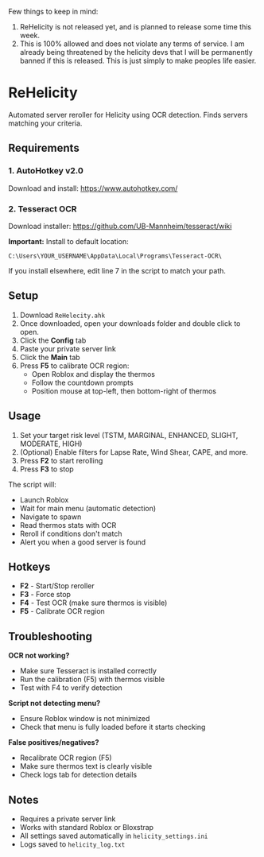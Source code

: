 Few things to keep in mind: 
1. ReHelicity is not released yet, and is planned to release some time this week.
2. This is 100% allowed and does not violate any terms of service. I am already being threatened by the helicity devs that I will be permanently banned if this is released. This is just simply to make peoples life easier.

# ReHelicity

Automated server reroller for Helicity using OCR detection. Finds servers matching your criteria.

## Requirements

### 1. AutoHotkey v2.0
Download and install: https://www.autohotkey.com/

### 2. Tesseract OCR
Download installer: https://github.com/UB-Mannheim/tesseract/wiki

**Important:** Install to default location:
```
C:\Users\YOUR_USERNAME\AppData\Local\Programs\Tesseract-OCR\
```

If you install elsewhere, edit line 7 in the script to match your path.

## Setup

1. Download `ReHelecity.ahk` 
2. Once downloaded, open your downloads folder and double click to open.
3. Click the **Config** tab
4. Paste your private server link
5. Click the **Main** tab
6. Press **F5** to calibrate OCR region:
   - Open Roblox and display the thermos
   - Follow the countdown prompts
   - Position mouse at top-left, then bottom-right of thermos

## Usage

1. Set your target risk level (TSTM, MARGINAL, ENHANCED, SLIGHT, MODERATE, HIGH)
2. (Optional) Enable filters for Lapse Rate, Wind Shear, CAPE, and more.
3. Press **F2** to start rerolling
4. Press **F3** to stop

The script will:
- Launch Roblox
- Wait for main menu (automatic detection)
- Navigate to spawn
- Read thermos stats with OCR
- Reroll if conditions don't match
- Alert you when a good server is found

## Hotkeys

- **F2** - Start/Stop reroller
- **F3** - Force stop
- **F4** - Test OCR (make sure thermos is visible)
- **F5** - Calibrate OCR region

## Troubleshooting

**OCR not working?**
- Make sure Tesseract is installed correctly
- Run the calibration (F5) with thermos visible
- Test with F4 to verify detection

**Script not detecting menu?**
- Ensure Roblox window is not minimized
- Check that menu is fully loaded before it starts checking

**False positives/negatives?**
- Recalibrate OCR region (F5)
- Make sure thermos text is clearly visible
- Check logs tab for detection details

## Notes

- Requires a private server link
- Works with standard Roblox or Bloxstrap
- All settings saved automatically in `helicity_settings.ini`
- Logs saved to `helicity_log.txt`
